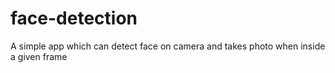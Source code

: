 # face-detection
A simple app which can detect face on camera and takes photo when inside a given frame
